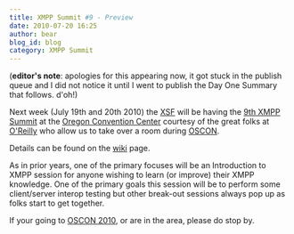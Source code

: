 ```yaml
---
title: XMPP Summit #9 - Preview
date: 2010-07-20 16:25
author: bear
blog_id: blog
category: XMPP Summit
---
```


(**editor's note**: apologies for this appearing now, it got stuck in the publish queue and I did not notice it until I went to publish the Day One Summary that follows. d'oh!)

Next week (July 19th and 20th 2010) the [XSF](xmpp.org) will be having the [9th XMPP Summit](http://wiki.xmpp.org/web/XMPP_Summit#9) at the [Oregon Convention Center](http://www.oregoncc.org/) courtesy of the great folks at [O'Reilly](http://oreilly.com) who allow us to take over a room during [OSCON](http://www.oscon.com/oscon2010).

Details can be found on the [wiki](http://wiki.xmpp.org/web/XMPP_Summit#9) page.

As in prior years, one of the primary focuses will be an Introduction to XMPP session for anyone wishing to learn (or improve) their XMPP knowledge. One of the primary goals this session will be to perform some client/server interop testing but other break-out sessions always pop up as folks start to get together.

If your going to [OSCON 2010](http://www.oscon.com/oscon2010), or are in the area, please do stop by.
